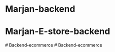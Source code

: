 # Marjan-backend
# Marjan-E-store-backend
#   B a c k e n d - e c o m m e r c e  
 # Backend-ecommerce
